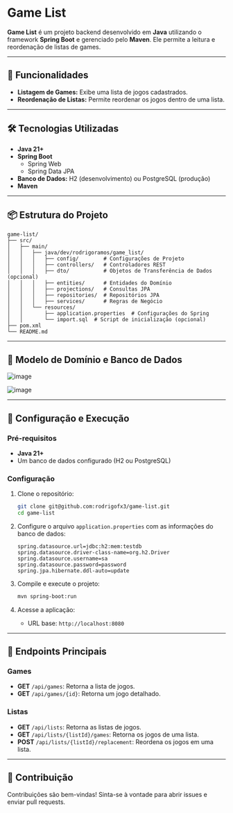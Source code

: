 # Game List

**Game List** é um projeto backend desenvolvido em **Java** utilizando o framework **Spring Boot** e gerenciado pelo **Maven**. Ele permite a leitura e reordenação de listas de games.

---

## 🚀 Funcionalidades

- **Listagem de Games:** Exibe uma lista de jogos cadastrados.
- **Reordenação de Listas:** Permite reordenar os jogos dentro de uma lista.

---

## 🛠️ Tecnologias Utilizadas

- **Java 21+**
- **Spring Boot**
  - Spring Web
  - Spring Data JPA
- **Banco de Dados:** H2 (desenvolvimento) ou PostgreSQL (produção)
- **Maven**
  
---

## 📦 Estrutura do Projeto

```
game-list/
├── src/
│   ├── main/
│   │   ├── java/dev/rodrigoramos/game_list/
│   │   │   ├── config/        # Configurações de Projeto
│   │   │   ├── controllers/   # Controladores REST
│   │   │   ├── dto/           # Objetos de Transferência de Dados (opcional)
│   │   │   ├── entities/      # Entidades do Domínio
│   │   │   ├── projections/   # Consultas JPA
│   │   │   ├── repositories/  # Repositórios JPA
│   │   │   ├── services/      # Regras de Negócio
│   │   └── resources/
│   │       ├── application.properties  # Configurações do Spring
│   │       └── import.sql  # Script de inicialização (opcional)
├── pom.xml
└── README.md
```

---

## 📄 Modelo de Domínio e Banco de Dados
![image](https://github.com/user-attachments/assets/2dc80c67-b022-425c-ad5d-8cb6542c2b04)

![image](https://github.com/user-attachments/assets/9cf9784d-cfeb-4ab2-a7fd-3f89109e77d5)

---

## 🔧 Configuração e Execução

### Pré-requisitos

- **Java 21+**
- Um banco de dados configurado (H2 ou PostgreSQL)

### Configuração

1. Clone o repositório:
   ```bash
   git clone git@github.com:rodrigofx3/game-list.git
   cd game-list
   ```

2. Configure o arquivo `application.properties` com as informações do banco de dados:
   ```properties
   spring.datasource.url=jdbc:h2:mem:testdb
   spring.datasource.driver-class-name=org.h2.Driver
   spring.datasource.username=sa
   spring.datasource.password=password
   spring.jpa.hibernate.ddl-auto=update
   ```

3. Compile e execute o projeto:
   ```bash
   mvn spring-boot:run
   ```

4. Acesse a aplicação:
   - URL base: `http://localhost:8080`

---

## 📝 Endpoints Principais

### Games
- **GET** `/api/games`: Retorna a lista de jogos.
- **GET** `/api/games/{id}`: Retorna um jogo detalhado.

### Listas
- **GET** `/api/lists`: Retorna as listas de jogos.
- **GET** `/api/lists/{listId}/games`: Retorna os jogos de uma lista.
- **POST** `/api/lists/{listId}/replacement`: Reordena os jogos em uma lista.

---

## 🤝 Contribuição

Contribuições são bem-vindas! Sinta-se à vontade para abrir issues e enviar pull requests.
